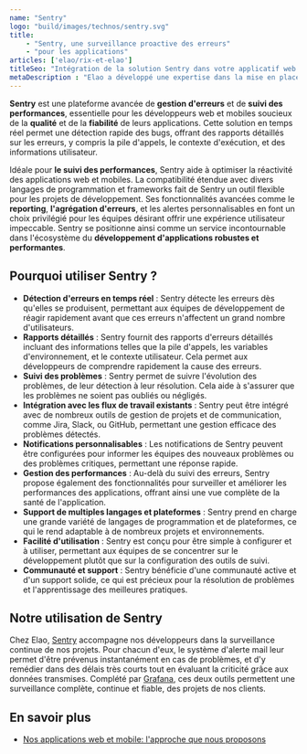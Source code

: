 ```yaml
---
name: "Sentry"
logo: "build/images/technos/sentry.svg"
title:
    - "Sentry, une surveillance proactive des erreurs"
    - "pour les applications"
articles: ['elao/rix-et-elao']
titleSeo: "Intégration de la solution Sentry dans votre applicatif web - Elao"
metaDescription : "Elao a développé une expertise dans la mise en place de Sentry, une solution de surveillance des erreurs pour les applications. Nous pouvons vous accompagner grâce à notre expertise technique de Sentry."
---
```


**Sentry** est une plateforme avancée de **gestion d'erreurs** et de **suivi des performances**, essentielle pour les développeurs web et mobiles soucieux de la **qualité** et de la **fiabilité** de leurs applications. Cette solution en temps réel permet une détection rapide des bugs, offrant des rapports détaillés sur les erreurs, y compris la pile d'appels, le contexte d'exécution, et des informations utilisateur.

Idéale pour **le suivi des performances**, Sentry aide à optimiser la réactivité des applications web et mobiles. La compatibilité étendue avec divers langages de programmation et frameworks fait de Sentry un outil flexible pour les projets de développement. Ses fonctionnalités avancées comme le **reporting**, **l'agrégation d'erreurs**, et les alertes personnalisables en font un choix privilégié pour les équipes désirant offrir une expérience utilisateur impeccable. Sentry se positionne ainsi comme un service incontournable dans l'écosystème du **développement d'applications robustes et performantes**.

## Pourquoi utiliser Sentry ?

- **Détection d'erreurs en temps réel** : Sentry détecte les erreurs dès qu'elles se produisent, permettant aux équipes de développement de réagir rapidement avant que ces erreurs n'affectent un grand nombre d'utilisateurs.
- **Rapports détaillés** : Sentry fournit des rapports d'erreurs détaillés incluant des informations telles que la pile d'appels, les variables d'environnement, et le contexte utilisateur. Cela permet aux développeurs de comprendre rapidement la cause des erreurs.
- **Suivi des problèmes** : Sentry permet de suivre l'évolution des problèmes, de leur détection à leur résolution. Cela aide à s'assurer que les problèmes ne soient pas oubliés ou négligés.
- **Intégration avec les flux de travail existants** : Sentry peut être intégré avec de nombreux outils de gestion de projets et de communication, comme Jira, Slack, ou GitHub, permettant une gestion efficace des problèmes détectés.
- **Notifications personnalisables** : Les notifications de Sentry peuvent être configurées pour informer les équipes des nouveaux problèmes ou des problèmes critiques, permettant une réponse rapide.
- **Gestion des performances** : Au-delà du suivi des erreurs, Sentry propose également des fonctionnalités pour surveiller et améliorer les performances des applications, offrant ainsi une vue complète de la santé de l'application.
- **Support de multiples langages et plateformes** : Sentry prend en charge une grande variété de langages de programmation et de plateformes, ce qui le rend adaptable à de nombreux projets et environnements.
- **Facilité d'utilisation** : Sentry est conçu pour être simple à configurer et à utiliser, permettant aux équipes de se concentrer sur le développement plutôt que sur la configuration des outils de suivi.
- **Communauté et support** : Sentry bénéficie d'une communauté active et d'un support solide, ce qui est précieux pour la résolution de problèmes et l'apprentissage des meilleures pratiques.

## Notre utilisation de Sentry

Chez Elao, [Sentry](https://sentry.io/) accompagne nos développeurs dans la surveillance continue de nos projets. Pour chacun d'eux, le système d'alerte mail leur permet d'être prévenus instantanément en cas de problèmes, et d'y remédier dans des délais très courts tout en évaluant la criticité grâce aux données transmises.
Complété par [Grafana](./grafana.md), ces deux outils permettent une surveillance complète, continue et fiable, des projets de nos clients.

## En savoir plus

- [Nos applications web et mobile: l'approche que nous proposons](./nos-services/application-web-et-mobile)
